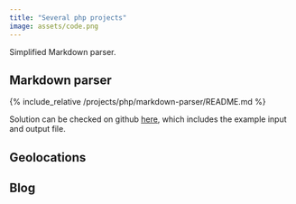 ```yaml
---
title: "Several php projects"
image: assets/code.png
---
```


Simplified Markdown parser.

## Markdown parser
{% include_relative /projects/php/markdown-parser/README.md %}

Solution can be checked on github [here](https://github.com/inesucrvenom/inesucrvenom.github.io/tree/master/projects/php/markdown-parser), which includes the example input and output file.

## Geolocations

## Blog

